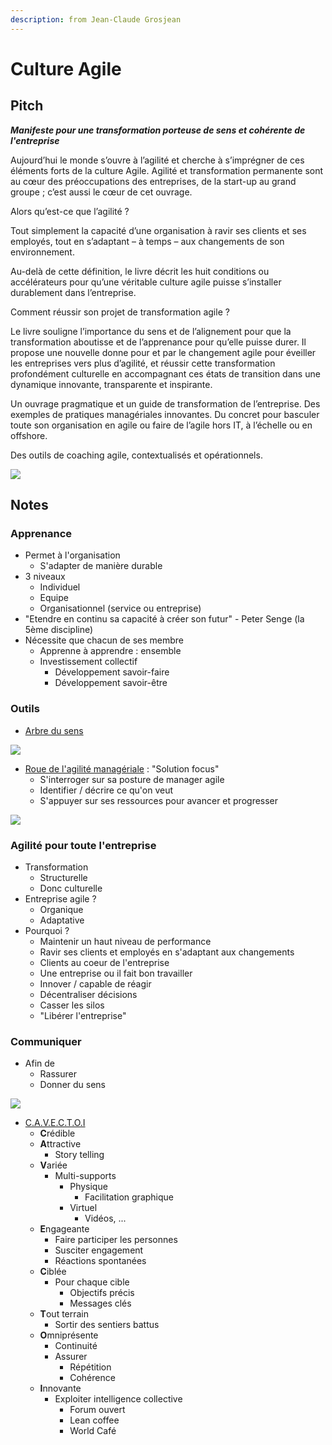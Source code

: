 ```yaml
---
description: from Jean-Claude Grosjean
---
```


# Culture Agile

## Pitch

_**Manifeste pour une transformation porteuse de sens et cohérente de l'entreprise**_

Aujourd’hui le monde s’ouvre à l’agilité et cherche à s’imprégner de ces éléments forts de la culture Agile. Agilité et transformation permanente sont au cœur des préoccupations des entreprises, de la start-up au grand groupe ; c’est aussi le cœur de cet ouvrage. 

Alors qu’est-ce que l’agilité ? 

Tout simplement la capacité d’une organisation à ravir ses clients et ses employés, tout en s’adaptant – à temps – aux changements de son environnement. 

Au-delà de cette définition, le livre décrit les huit conditions ou accélérateurs pour qu’une véritable culture agile puisse s’installer durablement dans l’entreprise. 

Comment réussir son projet de transformation agile ? 

Le livre souligne l’importance du sens et de l’alignement pour que la transformation aboutisse et de l’apprenance pour qu’elle puisse durer. Il propose une nouvelle donne pour et par le changement agile pour éveiller les entreprises vers plus d’agilité, et réussir cette transformation profondément culturelle en accompagnant ces états de transition dans une dynamique innovante, transparente et inspirante. 

Un ouvrage pragmatique et un guide de transformation de l’entreprise. Des exemples de pratiques managériales innovantes. Du concret pour basculer toute son organisation en agile ou faire de l’agile hors IT, à l’échelle ou en offshore. 

Des outils de coaching agile, contextualisés et opérationnels.

![](../../../.gitbook/assets/image%20%28274%29.png)

## Notes

### Apprenance

* Permet à l'organisation 
  * S'adapter de manière durable 
* 3 niveaux
  * Individuel 
  * Equipe 
  * Organisationnel \(service ou entreprise\) 
* "Etendre en continu sa capacité à créer son futur" - Peter Senge \(la 5ème discipline\)
* Nécessite que chacun de ses membre 
  * Apprenne à apprendre : ensemble 
  * Investissement collectif 
    * Développement savoir-faire 
    * Développement savoir-être

### Outils 

* [Arbre du sens](http://www.qualitystreet.fr/2018/11/06/larbre-du-sens/)

![](../../../.gitbook/assets/image%20%28276%29.png)

* [Roue de l'agilité managériale](http://www.qualitystreet.fr/2018/02/28/agilite-manageriale-coaching-de-managers/) : "Solution focus"
  * S'interroger sur sa posture de manager agile
  * Identifier / décrire ce qu'on veut
  * S'appuyer sur ses ressources pour avancer et progresser

![](../../../.gitbook/assets/image%20%28257%29.png)

### Agilité pour toute l'entreprise

* Transformation
  * Structurelle
  * Donc culturelle 
* Entreprise agile ?
  * Organique
  * Adaptative
* Pourquoi ? 
  * Maintenir un haut niveau de performance 
  * Ravir ses clients et employés en s'adaptant aux changements
  * Clients au coeur de l'entreprise
  * Une entreprise ou il fait bon travailler 
  * Innover / capable de réagir 
  * Décentraliser décisions 
  * Casser les silos 
  * "Libérer l'entreprise"

### Communiquer 

* Afin de 
  * Rassurer 
  * Donner du sens

![](../../../.gitbook/assets/image%20%28246%29.png)

* [C.A.V.E.C.T.O.I ](http://www.qualitystreet.fr/2017/11/09/transformation-agile/)
  * **C**rédible 
  * **A**ttractive 
    * Story telling 
  * **V**ariée
    * Multi-supports
      * Physique 
        * Facilitation graphique 
      * Virtuel 
        * Vidéos, ... 
  * **E**ngageante
    * Faire participer les personnes
    * Susciter engagement 
    * Réactions spontanées 
  * **C**iblée 
    * Pour chaque cible 
      * Objectifs précis 
      * Messages clés
  * **T**out terrain 
    * Sortir des sentiers battus 
  * **O**mniprésente 
    * Continuité 
    * Assurer 
      * Répétition 
      * Cohérence
  * **I**nnovante
    * Exploiter intelligence collective 
      * Forum ouvert 
      * Lean coffee
      * World Café

